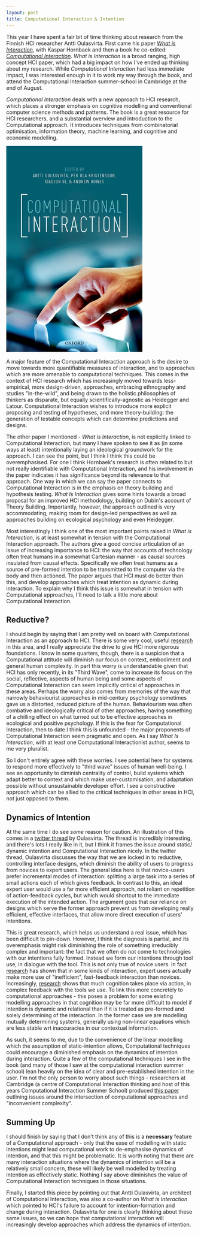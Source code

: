 ```yaml
---
layout: post
title: Computational Interaction & Intention
---
```


This year I have spent a fair bit of time thinking about research from the Finnish HCI researcher Antti Oulasvirta. First came his paper [*What is Interaction*](https://dl.acm.org/citation.cfm?id=3025765), with Kaspar Hornbaek  and then a book he co-edited: [*Computational Interaction*](https://global.oup.com/academic/product/computational-interaction-9780198799610?cc=gb&lang=en&). *What is Interaction* is a broad ranging, high concept HCI paper, which had a big impact on how I've ended up thinking about my research. While *Computational Interaction* had less immediate impact, I was interested enough in it to work my way through the book, and attend the Computational Interaction summer-school in Cambridge at the end of August. 


*Computational Interaction* deals with a new approach to HCI research, which places a stronger emphasis on cognitive modelling and conventional computer science methods and patterns. The book is a great resource for HCI researchers, and a substantial overview and introduction to the Computational approach. It introduces techniques from combinatorial optimisation, information theory, machine learning, and cognitive and economic modelling.


![Computational Interaction](comp_int.jpg)

A major feature of the Computational Interaction approach is the desire to move towards more quantifiable measures of interaction, and to approaches which are more amenable to computational techniques. This comes in the context of HCI research which has increasingly moved towards less-empirical, more design-driven, approaches, embracing ethnography and studies "in-the-wild", and being drawn to the holistic philosophies of thinkers as disparate, but equally scientifically-agnostic as Heidegger and Latour. Computational Interaction wishes to introduce more explicit proposing and testing of hypotheses, and more theory-building: the generation of testable concepts which can determine predictions and designs.


The other paper I mentioned - *What is Interaction*, is not explicitly linked to Computational Interaction, but many I have spoken to see it as (in some ways at least) intentionally laying an ideological groundwork for the approach. I can see the point, but I think I think this could be overemphasised. For one I think Hornbaek's research is often related to but not really identifiable with Computational Interaction, and his involvement in the paper indicates it has significance beyond its relevance to that approach. One way in which we can say the paper connects to Computational Interaction is in the emphasis on theory building and hypothesis testing. *What Is Interaction* gives some hints towards a broad proposal for an improved HCI methodology, building on Dubin's account of Theory Building. Importantly, however, the approach outlined is very accommodating, making room for design-led perspectives as well as approaches building on ecological psychology and even Heidegger. 

Most interestingly I think one of the most important points raised in *What is Interaction*, is at least somewhat in tension with the Computational Interaction approach. The authors give a good concise articulation of an issue of increasing importance to HCI: the way that accounts of technology often treat humans in a somewhat Cartesian manner - as causal sources insulated from causal effects. Specifically we often treat humans as a source of pre-formed intention to be transmitted to the computer via the body and then actioned. The paper argues that HCI must do better than this, and develop approaches which treat intention as dynamic during interaction. To explain why I think this issue is somewhat in tension with Computational approaches, I'll need to talk a little more about Computational Interaction.

## Reductive?

I should begin by saying that I am pretty well on board with Computational Interaction as an approach to HCI. There is some very cool, useful [research](https://userinterfaces.aalto.fi/neuromechanics/resources/pn4099-oulasvirtaA.pdf) in this area, and I really appreciate the drive to give HCI more rigorous foundations. I know in some quarters, though, there is a suspicion that a Computational attitude will diminish our focus on context, embodiment and general human complexity. In part this worry is understandable given that HCI has only recently, in its "Third Wave", come to increase its focus on the social, reflective, aspects of human being and some aspects of Computational Interaction can seem implicitly critical of approaches in these areas. Perhaps the worry also comes from memories of the way that narrowly behaviourist approaches in mid-century psychology sometimes gave us a distorted, reduced picture of the human. Behaviourism was often combative and ideologically critical of other approaches, having something of a chilling effect on what turned out to be effective approaches in ecological and positive psychology. If this is the fear for Computational Interaction, then to date I think this is unfounded - the major proponents of Computational Interaction seem pragmatic and open. As I say *What Is Interaction*, with at least one Computational Interactionist author, seems to me very pluralist.

So I don't entirely agree with these worries. I see potential here for systems to respond more effectively to "third wave" issues of human well-being. I see an opportunity to diminish centrality of control, build systems which adapt better to context and which make user-customisation, and adaptation possible without unsustainable developer effort. I see a constructive approach which can be allied to the critical techniques in other areas in HCI, not just opposed to them.  

## Dynamics of Intention

At the same time I do see *some* reason for caution. An illustration of this comes in a [twitter thread](https://twitter.com/oulasvirta/status/1055166206108467200) by Oulasvirta. The thread is incredibly interesting, and there's lots I really like in it, but I think it frames the issue around static/ dynamic intention and Computational Interaction nicely. In the twitter thread, Oulasvirta discusses the way that we are locked in to reductive, controlling interface designs, which diminish the ability of users to progress from novices to expert users. The general idea here is that novice-users prefer incremental modes of interaction: splitting a large task into a series of small actions each of which gives feedback. In contrast to this, an ideal expert user would use a far more efficient approach, not reliant on repetition of action-feedback cycles, but which would shortcut to the immediate execution of the intended action. The argument goes that our reliance on designs which serve the former approach prevent us from developing really efficient, effective interfaces, that allow more direct execution of users' intentions.

This is great research, which helps us understand a real issue, which has been difficult to pin-down. However, I think the diagnosis is partial, and its overemphasis might risk diminishing the role of something irreducibly complex and important: the fact that we often do not come to technologies with our intentions fully formed. Instead we form our intentions through tool use, in dialogue with the tool. This is not only true of novice users. In fact [research](http://adrenaline.ucsd.edu/Kirsh/Articles/Cogsci96/cogsci96.pdf) has shown that in some kinds of interaction, expert users actually make more use of "inefficient", fast-feedback interaction than novices. Increasingly, [research](https://s3.amazonaws.com/academia.edu.documents/33410673/2013revgenpsych.pdf?AWSAccessKeyId=AKIAIWOWYYGZ2Y53UL3A&Expires=1546357847&Signature=wal%2FHsgcV7FTggx%2BBeEw2yU9Ct8%3D&response-content-disposition=inline%3B%20filename%3DA._Chemero_Radical_embodied_cognitive_sc.pdf) shows that much cognition takes place via action, in complex feedback with the tools we use. To link this more concretely to computational approaches - this poses a problem for some existing modelling approaches in that cognition may be far more difficult to model if intention is dynamic and relational than if it is treated as pre-formed and solely determining of the interaction. In the former case we are modelling mutually determining systems, generally using non-linear equations which are less stable wrt inaccuracies in our contextual information.

As such, it seems to me, due to the convenience of the linear modelling which the assumption of static-intention allows, Computational techniques could encourage a diminished emphasis on the dynamics of intention during interaction. Quite a few of the computational techniques I see in the book (and many of those I saw at the computational interaction summer school) lean heavily on the idea of clear and pre-established intention in the user. I'm not the only person to worry about such things - researchers at Cambridge (a centre of Computational Interaction thinking and host of this years Computational Interaction Summer School) produced [this paper](https://pdfs.semanticscholar.org/cebd/2ec07f8bdd8dfe932886cfffd53848731c02.pdf) outlining issues around the intersection of computational approaches and "inconvenient complexity".

## Summing Up

I should finish by saying that I don't think any of this is a **necessary** feature of a Computational approach - only that the ease of modelling with static intentions might lead computational work to de-emphasise dynamics of intention, and that this might be problematic. It is worth noting that there are many interaction situations where the dynamics of intention will be a relatively small concern, these will likely be well modelled by treating intention as effectively static. Nothing I say above diminishes the value of Computational Interaction techniques in those situations. 

Finally, I started this piece by pointing out that Antti Oulasvirta, an architect of Computational Interaction, was also a co-author on *What is Interaction* which pointed to HCI's failure to account for intention-formation and change during interaction. Oulasvirta for one is clearly thinking about these same issues, so we can hope that computational interaction will increasingly develop approaches which address the dynamics of intention. 


